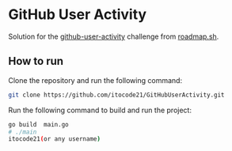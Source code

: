 # GitHub User Activity

Solution for the [github-user-activity](https://roadmap.sh/projects/github-user-activity) challenge from [roadmap.sh](https://roadmap.sh/).


## How to run

Clone the repository and run the following command:

```bash
git clone https://github.com/itocode21/GitHubUserActivity.git
```

Run the following command to build and run the project:

```bash
go build  main.go
# ./main
itocode21(or any username)
```
